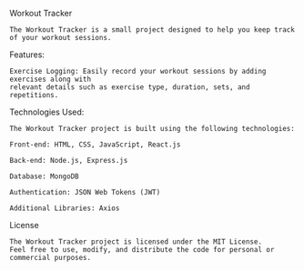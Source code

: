 Workout Tracker

    The Workout Tracker is a small project designed to help you keep track of your workout sessions.

Features:

    Exercise Logging: Easily record your workout sessions by adding exercises along with 
    relevant details such as exercise type, duration, sets, and repetitions.


Technologies Used:

    The Workout Tracker project is built using the following technologies:

    Front-end: HTML, CSS, JavaScript, React.js

    Back-end: Node.js, Express.js

    Database: MongoDB

    Authentication: JSON Web Tokens (JWT)

    Additional Libraries: Axios




License

    The Workout Tracker project is licensed under the MIT License. 
    Feel free to use, modify, and distribute the code for personal or commercial purposes.
